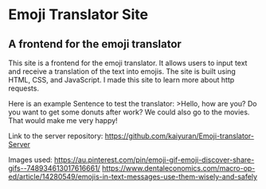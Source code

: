 # Emoji Translator Site
## A frontend for the emoji translator
This site is a frontend for the emoji translator. It allows users to input text and receive a translation of the text into emojis. The site is built using HTML, CSS, and JavaScript. I made this site to learn more about http requests.


Here is an example Sentence to test the translator:
    >Hello, how are you? Do you want to get some donuts after work? We could also go to the movies. That would make me very happy!


Link to the server repository:
https://github.com/kaiyuran/Emoji-translator-Server


Images used:
https://au.pinterest.com/pin/emoji-gif-emoji-discover-share-gifs--748934613017616661/
https://www.dentaleconomics.com/macro-op-ed/article/14280549/emojis-in-text-messages-use-them-wisely-and-safely